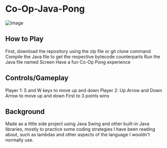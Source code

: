 # Co-Op-Java-Pong

![Image](https://github.com/user-attachments/assets/421df9a0-36fc-481a-bead-e633f2972633)

## How to Play

First, download the repository using the zip file or git clone command
Compile the Java file to get the respective bytecode counterparts
Run the Java file named Screen
Have a fun Co-Op Pong experience

## Controls/Gameplay

Player 1: S and W keys to move up and down
Player 2: Up Arrow and Down Arrow to move up and down
First to 3 points wins

## Background

Made as a little side project using Java Swing and other built-in Java libraries, mostly to practice some coding strategies I have been reading about, such as lambdas and other aspects of the language I wouldn't normally use.
